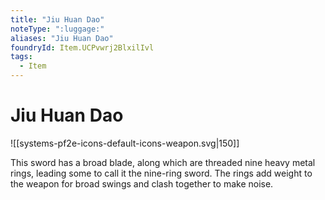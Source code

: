 ```yaml
---
title: "Jiu Huan Dao"
noteType: ":luggage:"
aliases: "Jiu Huan Dao"
foundryId: Item.UCPvwrj2BlxilIvl
tags:
  - Item
---
```


# Jiu Huan Dao
![[systems-pf2e-icons-default-icons-weapon.svg|150]]

This sword has a broad blade, along which are threaded nine heavy metal rings, leading some to call it the nine-ring sword. The rings add weight to the weapon for broad swings and clash together to make noise.
